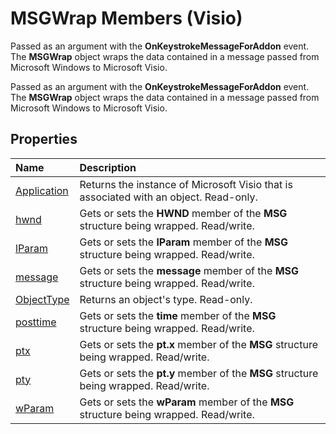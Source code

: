 
# MSGWrap Members (Visio)
Passed as an argument with the  **OnKeystrokeMessageForAddon** event. The **MSGWrap** object wraps the data contained in a message passed from Microsoft Windows to Microsoft Visio.

Passed as an argument with the  **OnKeystrokeMessageForAddon** event. The **MSGWrap** object wraps the data contained in a message passed from Microsoft Windows to Microsoft Visio.


## Properties



|**Name**|**Description**|
|:-----|:-----|
|[Application](74bd67e2-870d-5852-d69e-06f1003bb7ce.md)|Returns the instance of Microsoft Visio that is associated with an object. Read-only.|
|[hwnd](9e114e2d-06ae-38ee-f6a2-825cd0a4bb0c.md)|Gets or sets the  **HWND** member of the **MSG** structure being wrapped. Read/write.|
|[lParam](52995a4b-f139-6ecc-a5fe-23882a3f2245.md)|Gets or sets the  **lParam** member of the **MSG** structure being wrapped. Read/write.|
|[message](ae780612-a017-93b8-1c39-abe8097dfbf2.md)|Gets or sets the  **message** member of the **MSG** structure being wrapped. Read/write.|
|[ObjectType](30eb3329-a1c4-1c1c-97fc-7f7fdf3ad7e8.md)|Returns an object's type. Read-only.|
|[posttime](e43c865b-eca8-22c7-de8e-1c6ec3f53348.md)|Gets or sets the  **time** member of the **MSG** structure being wrapped. Read/write.|
|[ptx](2dfae0e3-c78c-7beb-9edc-5b269d7f7c33.md)|Gets or sets the  **pt.x** member of the **MSG** structure being wrapped. Read/write.|
|[pty](1f3ecb54-db9c-4d07-fbe2-a63b2e4be083.md)|Gets or sets the  **pt.y** member of the **MSG** structure being wrapped. Read/write.|
|[wParam](1f0e1aa9-63ea-e73e-2e51-8eb3e4bd8393.md)|Gets or sets the  **wParam** member of the **MSG** structure being wrapped. Read/write.|
